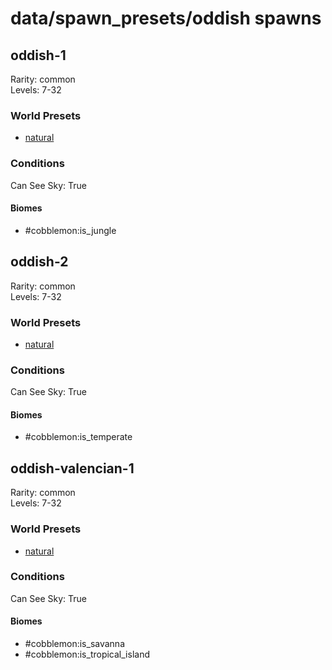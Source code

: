 # data/spawn_presets/oddish spawns  
  
## oddish-1  
Rarity: common  
Levels: 7-32  
  
### World Presets  
* [natural](/data/world_presets/natural.md)  
  
### Conditions  
Can See Sky: True  
  
#### Biomes  
  * #cobblemon:is_jungle
  
  
## oddish-2  
Rarity: common  
Levels: 7-32  
  
### World Presets  
* [natural](/data/world_presets/natural.md)  
  
### Conditions  
Can See Sky: True  
  
#### Biomes  
  * #cobblemon:is_temperate
  
  
## oddish-valencian-1  
Rarity: common  
Levels: 7-32  
  
### World Presets  
* [natural](/data/world_presets/natural.md)  
  
### Conditions  
Can See Sky: True  
  
#### Biomes  
  * #cobblemon:is_savanna
  * #cobblemon:is_tropical_island
  
